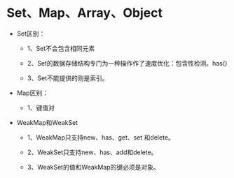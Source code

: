 # Set、Map、Array、Object 

* Set区别：
  - 1、Set不会包含相同元素

  - 2、Set的数据存储结构专门为一种操作作了速度优化：包含性检测。has()

  - 3、Set不能提供的则是索引。

* Map区别：
  - 1、键值对

* WeakMap和WeakSet
  - 1、WeakMap只支持new、has、get、set 和delete。
  
  - 2、WeakSet只支持new、has、add和delete。
  
  - 3、WeakSet的值和WeakMap的键必须是对象。
